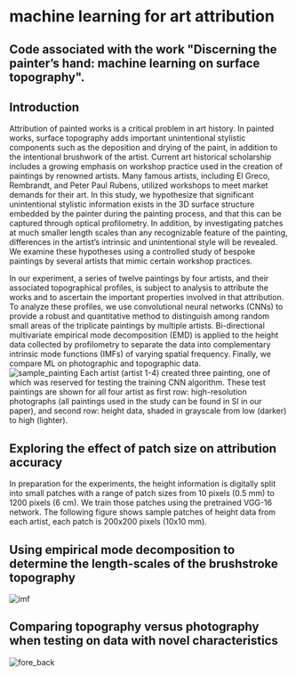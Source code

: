 # machine learning for art attribution
## Code associated with the work "Discerning the painter’s hand:  machine learning on surface topography".
## Introduction
Attribution of painted works is a critical problem in art history. In painted works, surface topography adds important unintentional stylistic components such as the deposition and drying of the paint, in addition to the intentional brushwork of the artist. Current art historical scholarship includes a growing emphasis on workshop practice used in the creation of paintings by renowned artists. Many famous artists, including El Greco, Rembrandt, and Peter Paul Rubens, utilized workshops to meet market demands for their art. In this study, we hypothesize that significant unintentional stylistic information exists in the 3D surface structure embedded by the painter during the painting process, and that this can be captured through optical profilometry. In addition, by investigating patches at much smaller length scales than any recognizable feature of the painting, differences in the artist’s intrinsic and unintentional style will be revealed. We examine these hypotheses using a controlled study of bespoke paintings by several artists that mimic certain workshop practices. 

In our experiment, a series of twelve paintings by four artists, and their associated topographical profiles, is subject to analysis to attribute the works and to ascertain the important properties involved in that attribution. To analyze these profiles, we use convolutional neural networks (CNNs) to provide a robust and quantitative method to distinguish among random small areas of the triplicate paintings by multiple artists. Bi-directional multivariate empirical mode decomposition (EMD) is applied to the height data collected by profilometry to separate the data into complementary intrinsic mode functions (IMFs) of varying spatial frequency. Finally, we compare ML on photographic and topographic data.  
![sample_painting](https://user-images.githubusercontent.com/24704249/119850155-4504f480-bedb-11eb-84d7-a65948fc4d2c.png)
Each artist (artist 1-4) created three painting, one of which was reserved for testing the training CNN algorithm. These test paintings are shown for all four artist as first row: high-resolution photographs (all paintings used in the study can be found in SI in our paper), and second row: height data, shaded in grayscale from low (darker) to high (lighter). 
## Exploring the effect of patch size on attribution accuracy
In preparation for the experiments, the height information is digitally split into small patches with a range of patch sizes from 10 pixels (0.5 mm) to 1200 pixels (6 cm). We train those patches using the pretrained VGG-16 network. The following figure shows sample patches of height data from each artist, each patch is 200x200 pixels (10x10 mm).
<p align="center">
<![sample_patches](https://user-images.githubusercontent.com/24704249/119850265-6534b380-bedb-11eb-9b63-568f48de51a4.png)>

## Using empirical mode decomposition to determine the length-scales of the brushstroke topography 
![imf](https://user-images.githubusercontent.com/24704249/119856447-b6937180-bee0-11eb-8db0-5e3727a46acc.png)

## Comparing topography versus photography when testing on data with novel characteristics
![fore_back](https://user-images.githubusercontent.com/24704249/119856399-ad0a0980-bee0-11eb-913d-76c62936e251.png)
